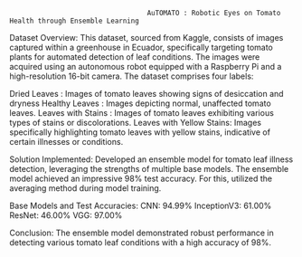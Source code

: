                                       AuTOMATO : Robotic Eyes on Tomato Health through Ensemble Learning

Dataset Overview:
This dataset, sourced from Kaggle, consists of images captured within a greenhouse in Ecuador, specifically targeting tomato plants for automated detection of leaf conditions. The images were acquired using an autonomous robot equipped with a Raspberry Pi and a high-resolution 16-bit camera. The dataset comprises four labels:

Dried Leaves :  Images of tomato leaves showing signs of desiccation and dryness
Healthy Leaves : Images depicting normal, unaffected tomato leaves.
Leaves with Stains :  Images of tomato leaves exhibiting various types of stains or discolorations.
Leaves with Yellow Stains: Images specifically highlighting tomato leaves with yellow stains, indicative of certain illnesses or conditions.


Solution Implemented:
Developed an ensemble model for tomato leaf illness detection, leveraging the strengths of multiple base models. The ensemble model achieved an impressive 98% test accuracy. For this, utilized the averaging method during model training.

Base Models and Test Accuracies:
CNN: 94.99%
InceptionV3: 61.00%
ResNet: 46.00%
VGG: 97.00%

Conclusion:
The ensemble model demonstrated robust performance in detecting various tomato leaf conditions with a high accuracy of 98%.
